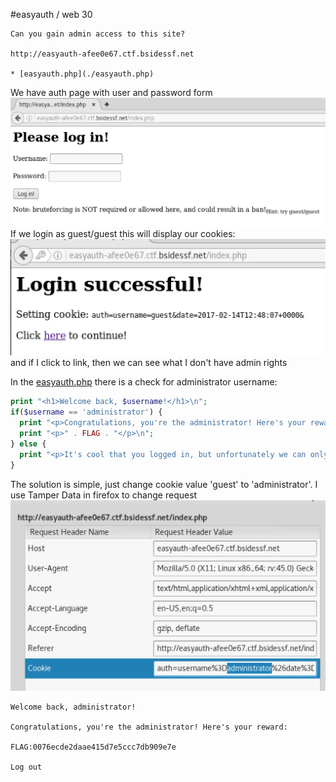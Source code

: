 #easyauth / web 30
```
Can you gain admin access to this site?

http://easyauth-afee0e67.ctf.bsidessf.net

* [easyauth.php](./easyauth.php)
```


We have auth page with user and password form
![1](./1.png)
If we login as guest/guest this will display our cookies:
![2](./2.png)
and if I click to link, then we can see what I don't have admin rights

In the [easyauth.php](./easyauth.php) there is a check for administrator username:
```php
print "<h1>Welcome back, $username!</h1>\n";
if($username == 'administrator') {
  print "<p>Congratulations, you're the administrator! Here's your reward:</p>\n";
  print "<p>" . FLAG . "</p>\n";
} else {
  print "<p>It's cool that you logged in, but unfortunately we can only give the flag to 'administrator'. :(</p>\n";
}
```
The solution is simple, just change cookie value 'guest' to 'administrator'.
I use Tamper Data in firefox to change request
![3](./3.png)
```
Welcome back, administrator!

Congratulations, you're the administrator! Here's your reward:

FLAG:0076ecde2daae415d7e5ccc7db909e7e

Log out
```
